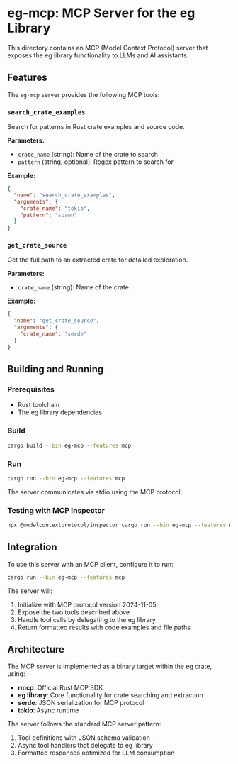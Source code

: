 # eg-mcp: MCP Server for the eg Library

This directory contains an MCP (Model Context Protocol) server that exposes the eg library functionality to LLMs and AI assistants.

## Features

The `eg-mcp` server provides the following MCP tools:

### `search_crate_examples`
Search for patterns in Rust crate examples and source code.

**Parameters:**
- `crate_name` (string): Name of the crate to search
- `pattern` (string, optional): Regex pattern to search for

**Example:**
```json
{
  "name": "search_crate_examples",
  "arguments": {
    "crate_name": "tokio",
    "pattern": "spawn"
  }
}
```

### `get_crate_source`
Get the full path to an extracted crate for detailed exploration.

**Parameters:**
- `crate_name` (string): Name of the crate

**Example:**
```json
{
  "name": "get_crate_source",
  "arguments": {
    "crate_name": "serde"
  }
}
```

## Building and Running

### Prerequisites
- Rust toolchain
- The eg library dependencies

### Build
```bash
cargo build --bin eg-mcp --features mcp
```

### Run
```bash
cargo run --bin eg-mcp --features mcp
```

The server communicates via stdio using the MCP protocol.

### Testing with MCP Inspector
```bash
npx @modelcontextprotocol/inspector cargo run --bin eg-mcp --features mcp
```

## Integration

To use this server with an MCP client, configure it to run:
```bash
cargo run --bin eg-mcp --features mcp
```

The server will:
1. Initialize with MCP protocol version 2024-11-05
2. Expose the two tools described above
3. Handle tool calls by delegating to the eg library
4. Return formatted results with code examples and file paths

## Architecture

The MCP server is implemented as a binary target within the eg crate, using:
- **rmcp**: Official Rust MCP SDK
- **eg library**: Core functionality for crate searching and extraction
- **serde**: JSON serialization for MCP protocol
- **tokio**: Async runtime

The server follows the standard MCP server pattern:
1. Tool definitions with JSON schema validation
2. Async tool handlers that delegate to eg library
3. Formatted responses optimized for LLM consumption
